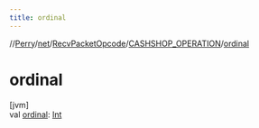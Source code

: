 ```yaml
---
title: ordinal
---
```

//[Perry](../../../../index.html)/[net](../../index.html)/[RecvPacketOpcode](../index.html)/[CASHSHOP_OPERATION](index.html)/[ordinal](ordinal.html)



# ordinal



[jvm]\
val [ordinal](ordinal.html): [Int](https://kotlinlang.org/api/latest/jvm/stdlib/kotlin/-int/index.html)





